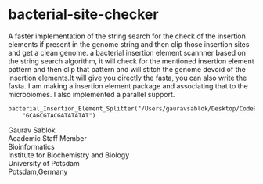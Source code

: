 # bacterial-site-checker
A faster implementation of the string search for the check of the insertion elements  if present in the genome string and then clip those insertion sites and get a clean genome. a bacterial insertion element scannner based on the string search algorithm, it will check for the mentioned insertion element pattern and then clip that pattern and will stitch the genome devoid of the insertion elements.It will give you directly the fasta, you can also write the fasta. I am making a insertion element package and associating that to the microbiomes. I also implemented a parallel support. 

```
bacterial_Insertion_Element_Splitter("/Users/gauravsablok/Desktop/CodeBase/check.fasta",
    "GCAGCGTACGATATATAT")
```
Gaurav Sablok \
Academic Staff Member \
Bioinformatics \
Institute for Biochemistry and Biology \
University of Potsdam \
Potsdam,Germany
